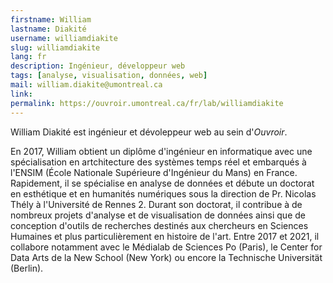 ```yaml
---
firstname: William
lastname: Diakité
username: williamdiakite
slug: williamdiakite
lang: fr
description: Ingénieur, développeur web
tags: [analyse, visualisation, données, web]
mail: william.diakite@umontreal.ca
link: 
permalink: https://ouvroir.umontreal.ca/fr/lab/williamdiakite
---
```


William Diakité est ingénieur et dévoleppeur web au sein d'_Ouvroir_. 

En 2017, William obtient un diplôme d'ingénieur en informatique avec une spécialisation en artchitecture des systèmes temps réel et embarqués à l'ENSIM (École Nationale Supérieure d'Ingénieur du Mans) en France. Rapidement, il se spécialise en analyse de données et débute un doctorat en esthétique et en humanités numériques sous la direction de Pr. Nicolas Thély à l'Université de Rennes 2. Durant son doctorat, il contribue à de nombreux projets d'analyse et de visualisation de données ainsi que de conception d'outils de recherches destinés aux chercheurs en Sciences Humaines et plus particulièrement en histoire de l'art. Entre 2017 et 2021, il collabore notamment avec le Médialab de Sciences Po (Paris), le Center for Data Arts de la New School (New York) ou encore la Technische Universität (Berlin).
